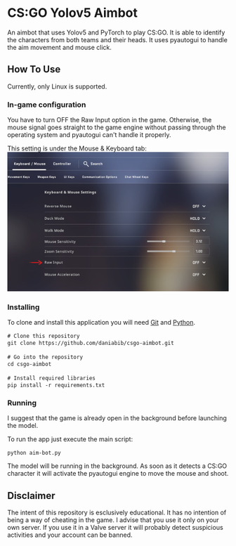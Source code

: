 # CS:GO Yolov5 Aimbot

An aimbot that uses Yolov5 and PyTorch to play CS:GO. It is able to identify the characters from both teams and their heads. It uses pyautogui to handle the aim movement and mouse click.

## How To Use

Currently, only Linux is supported.

### In-game configuration
You have to turn OFF the Raw Input option in the game. Otherwise, the mouse signal goes straight to the game engine without passing through the operating system and pyautogui can't handle it properly.

This setting is under the Mouse & Keyboard tab:
![Alt-test](/img/raw-input.jpg)

### Installing
To clone and install this application you will need [Git](https://git-scm.com) and [Python](https://www.python.org/downloads/).

```
# Clone this repository
git clone https://github.com/daniabib/csgo-aimbot.git

# Go into the repository
cd csgo-aimbot

# Install required libraries
pip install -r requirements.txt
```

### Running
I suggest that the game is already open in the background before launching the model. 


To run the app just execute the main script:

```
python aim-bot.py
```

The model will be running in the background. As soon as it detects a CS:GO character it will activate the pyautogui engine to move the mouse and shoot.


<!-- ## How it works? -->


<!-- ## Things I'm still implementing 
- Record screen -->


<!-- ## Support

<a href="https://www.buymeacoffee.com/danielabib?" target="_blank"><img src="https://www.buymeacoffee.com/assets/img/custom_images/purple_img.png" alt="Buy Me A Coffee" style="height: 41px !important;width: 174px !important;box-shadow: 0px 3px 2px 0px rgba(190, 190, 190, 0.5) !important;-webkit-box-shadow: 0px 3px 2px 0px rgba(190, 190, 190, 0.5) !important;" ></a> -->


## Disclaimer
The intent of this repository is esclusively educational. It has no intention of being a way of cheating in the game. I advise that you use it only on your own server. If you use it in a Valve server it will probably detect suspicious activities and your account can be banned. 